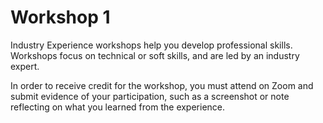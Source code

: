 # Workshop 1

Industry Experience workshops help you develop professional skills. Workshops focus on technical or soft skills, and are led by an industry expert.

In order to receive credit for the workshop, you must attend on Zoom and submit evidence of your participation, such as a screenshot or note reflecting on what you learned from the experience.
